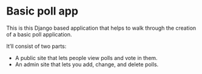 # Basic poll app
This is this Django based application that helps to walk through the creation of a basic poll application.

It’ll consist of two parts:

- A public site that lets people view polls and vote in them.
- An admin site that lets you add, change, and delete polls.